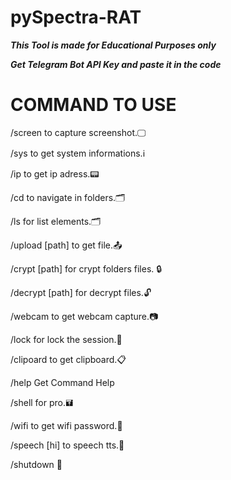 # pySpectra-RAT
***This Tool is made for Educational Purposes only***

***Get Telegram Bot API Key and paste it in the code***

# COMMAND TO USE 
/screen to capture screenshot.🖵

/sys to get system informations.ℹ️

/ip to get ip adress.📟

/cd to navigate in folders.🗂️

/ls for list elements.🗂️

/upload [path] to get file.📤

/crypt [path] for crypt folders files. 🔒

/decrypt [path] for decrypt files.🔓

/webcam to get webcam capture.📷

/lock for lock the session.🔑

/clipoard to get clipboard.📋

/help Get Command Help

/shell for pro.🖬

/wifi to get wifi password.📶

/speech [hi] to speech tts.💬

/shutdown 🙅
